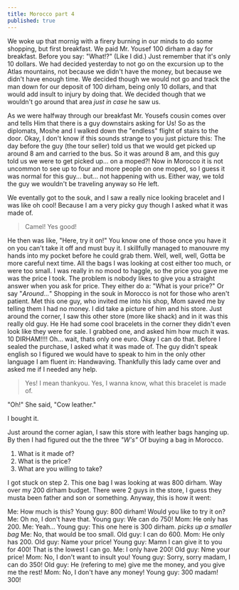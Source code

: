 ```yaml
---
title: Morocco part 4
published: true
---
```


We woke up that mornig with a firery burning in our minds to do some shopping, but first breakfast. We paid Mr. Yousef 100 dirham a day for breakfast. Before you say: "What!?" (Like I did.) Just remember that it's only 10 dollars. We had decided yesterday to not go on the excursion up to the Atlas mountains, not because we didn't have the money, but because we didn't have enough time. We decided though we would not go and track the man down for our deposit of 100 dirham, being only 10 dollars, and that would add insult to injury by doing that. We decided though that we wouldn't go around that area *just in case* he saw us.

As we were halfway through our breakfast Mr. Yousefs cousin comes over and tells Him that there is a guy downstairs asking for Us! So as the diplomats, Moshe and I walked down the "endless" flight of stairs to the door. Okay, I don't know if this sounds strange to you just picture this: The day before the guy (the tour seller) told us that we would get picked up around 8 am and carried to the bus. So it was around 8 am, and this guy told us we were to get picked up... on a moped?! Now in Morocco it is not uncommon to see up to four and more people on one moped, so I guess it was normal for this guy... but... not happening with us. Either way, we told the guy we wouldn't be traveling anyway so He left.

We eventally got to the souk, and I saw a really nice looking bracelet and I was like oh cool! Because I am a  very picky guy though I asked what it was made of.

> Camel! Yes good! 

He then was like, "Here, try it on!" You know one of those once you have it on you can't take it off and must buy it. I skillfully managed to manouvre my hands into my pocket before he could grab them. Well, well, well, Gotta be more careful next time. All the bags I was looking at cost either too much, or were too small. I was really in no mood to haggle, so the price you gave me was the price I took. The problem is nobody likes to give you a straight answer when you ask for price. They either do a: "What is your price?" Or say "*Around...*" Shopping in the souk in Morocco is not for those who aren't patient. Met this one guy, who invited me into his shop, Mom saved me by telling them I had no money. I did take a picture of him and his store. Just around the corner, I saw this other store (more like shack) and in it was this really old guy. He He had some cool bracelets in the corner they didn't even look like they were for sale. I grabbed one, and asked him how much it was.  10 DIRHAM!!!! Oh... wait, thats only one euro. Okay I can do that. Before I sealed the purchase, I asked what it was made of. The guy didn't speak english so I figured we would have to speak to him in the only other language I am fluent in: Handwaving. Thankfully this lady came over and asked me if I needed any help. 

> Yes! I mean thankyou. Yes, I wanna know, what this bracelet is made of.

"Oh!" She said, "Cow leather."

I bought it.

Just around the corner agian, I saw this store with leather bags hanging up. By then I had figured out the the three *"W's"* Of buying a bag in Morocco.

1. What is it made of?
2. What is the price?
3. What are you willing to take?

I got stuck on step 2. This one bag I was looking at was 800 dirham. Way over my 200 dirham budget. There were 2 guys in the store, I guess they musta been father and son or something. Anyway, this is how it went:

Me: How much is this?
Young guy: 800 dirham! Would you like to try it on?
Me: Oh no, I don't have that.
Young guy: We can do 750!
Mom: He only has 200.
Me: Yeah... 
Young guy: This one here is 300 dirham. *picks up a smaller bag*
Me: No, that would be too small.
Old guy: I can do 600.
Mom: He only has 200.
Old guy: Name your price!
Young guy: Mamn I can give it to you for 400! That is the lowest I can go.
Me: I only have 200!
Old guy: Nme your price!
Mom: No, I don't want to insult you!
Young guy: Sorry, sorry madam, I can do 350!
Old guy: He (refering to me) give me the money, and you give me the rest!
Mom: No, I don't have any money!
Young guy: 300 madam! 300!


